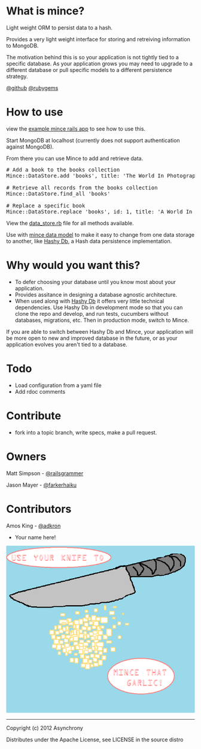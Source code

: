 # What is mince?

Light weight ORM to persist data to a hash. 

Provides a very light weight interface for storing and retreiving information to MongoDB.

The motivation behind this is so your application is not tightly tied to a specific database.  As your application grows you may need to upgrade to a different database or pull specific models to a different persistence strategy.

[@github](https://github.com/asynchrony/mince)
[@rubygems](https://rubygems.org/gems/mince)

# How to use

view the [example mince rails app](https://github.com/coffeencoke/mince_rails_example) to see how to use this.

Start MongoDB at localhost (currently does not support authentication against MongoDB).

From there you can use Mince to add and retrieve data.

<pre>
# Add a book to the books collection
Mince::DataStore.add 'books', title: 'The World In Photographs', publisher: 'National Geographic'

# Retrieve all records from the books collection
Mince::DataStore.find_all 'books'

# Replace a specific book
Mince::DataStore.replace 'books', id: 1, title: 'A World In Photographs', publisher: 'National Geographic'
</pre>

View the [data_store.rb](https://github.com/asynchrony/mince/blob/master/lib/mince/data_store.rb) file for all methods available.

Use with [mince data model](https://github.com/asynchrony/mince_data_model) to make it easy to change from one data storage to another, like [Hashy Db](https://github.com/asynchrony/hashy_db), a Hash data persistence implementation.

# Why would you want this?

- To defer choosing your database until you know most about your application.
- Provides assitance in designing a database agnostic architecture.
- When used along with [Hashy Db](https://github.com/asynchrony/hashy_db) it offers very little technical dependencies.  Use Hashy Db in development mode so that you can clone the repo and develop, and run tests, cucumbers without databases, migrations, etc.  Then in production mode, switch to Mince.

If you are able to switch between Hashy Db and Mince, your application will be more open to new and improved database in the future, or as your application evolves you aren't tied to a database.


# Todo

- Load configuration from a yaml file
- Add rdoc comments

# Contribute

- fork into a topic branch, write specs, make a pull request.

# Owners

Matt Simpson - [@railsgrammer](https://twitter.com/railsgrammer)

Jason Mayer - [@farkerhaiku](https://twitter.com/farkerhaiku)

# Contributors

Amos King - [@adkron](https://twitter.com/adkron)

- Your name here!

![Mince Some App](https://github.com/coffeencoke/gist-files/raw/master/images/mince%20garlic.png)

-------

Copyright (c) 2012 Asynchrony

Distributes under the Apache License, see LICENSE in the source distro
